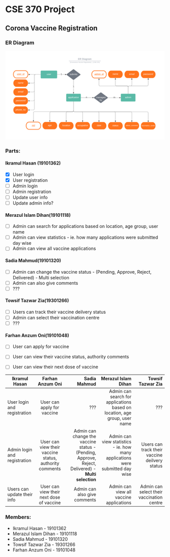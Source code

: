 # CSE 370 Project

## Corona Vaccine Registration

### ER Diagram
<img src="documentation/images/covid.png" alt="drawing"/>

### Parts:

#### Ikramul Hasan (19101362)

- [x] User login
- [x] User registration
- [ ] Admin login
- [ ] Admin registration
- [ ] Update user info
- [ ] Update admin info?

#### Merazul Islam Dihan(19101118)

- [ ] Admin can search for applications based on location, age group, user name
- [ ] Admin can view statistics - ie. how many applications were submitted day wise
- [ ] Admin can view all vaccine applications

#### Sadia Mahmud(19101320)

- [ ] Admin can change the vaccine status - (Pending, Approve, Reject, Delivered) - Multi selection
- [ ] Admin can also give comments
- [ ] ???

#### Towsif Tazwar Zia(19301266)

- [ ] Users can track their vaccine deilvery status
- [ ] Admin can select their vaccination centre
- [ ] ???
#### Farhan Anzum Oni(19101048)

- [ ] User can apply for vaccine
- [ ] User can view their vaccine status, authority comments
- [ ] User can view their next dose of vaccine
  
  
| Ikramul Hasan   |      Farhan Anzum Oni      |  Sadia Mahmud |  Merazul Islam Dihan |  Towsif Tazwar Zia |
|----------|:-------------:|------:|------:|------:|
| User login and registration | User can apply for vaccine | ??? | Admin can search for applications based on location, age group, user name | ??? | 
| Admin login and registration | User can view their vaccine status, authority comments | Admin can change the vaccine status - (Pending, Approve, Reject, Delivered) - **Multi selection** | Admin can view statistics - ie. how many applications were submitted day wise | Users can track their vaccine deilvery status |
| Users can update their info | User can view their next dose of vaccine | Admin can also give comments | Admin can view all vaccine applications | Admin can select their vaccination centre |

### Members:
 * Ikramul Hasan - 19101362
 * Merazul Islam Dihan - 19101118
 * Sadia Mahmud - 19101320
 * Towsif Tazwar Zia - 19301266 
 * Farhan Anzum Oni - 19101048